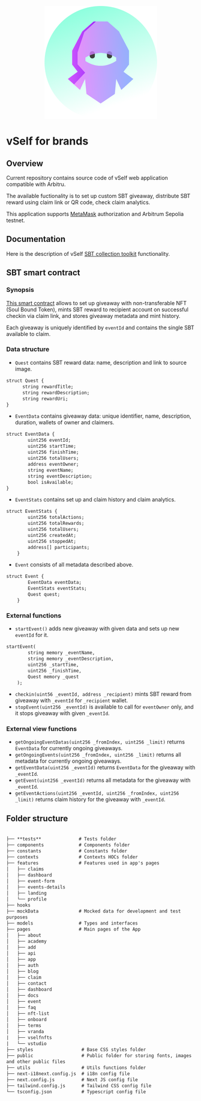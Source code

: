 <p align="center">
  <img src="brands.png" alt="Vself Ninja"/>
</p>


# vSelf for brands

## Overview 

Current repository contains source code of vSelf web application compatible with Arbitru.

The available fuctionality is to set up custom SBT giveaway, distribute SBT reward using claim link or QR code, check claim analytics.   

This application supports [MetaMask](https://metamask.io/) authorization and Arbitrum Sepolia testnet.


## Documentation

Here is the description of vSelf [SBT collection toolkit](https://vself-project.gitbook.io/vself-project-documentation/sbt-collection-toolkit) functionality.

## SBT smart contract

### Synopsis

[This smart contract](https://github.com/vself-project/vself-brands/blob/main/contracts/contracts/Events.sol) allows to set up giveaway with non-transferable NFT (Soul Bound Token), mints SBT reward to recipient account on successful checkin via claim link, and stores giveaway metadata and mint history. 

Each giveaway is uniquely identified by `eventId` and contains the single SBT available to claim.

### Data structure

- `Quest` contains SBT reward data: name, description and link to source image.

```
struct Quest {
      string rewardTitle;
      string rewardDescription;
      string rewardUri;
}
```

- `EventData` contains giveaway data: unique identifier, name, description, duration, wallets of owner and claimers.
```
struct EventData {
        uint256 eventId;
        uint256 startTime;
        uint256 finishTime;
        uint256 totalUsers;
        address eventOwner;
        string eventName;
        string eventDescription;
        bool isAvailable;
}
```

- `EventStats` contains set up and claim history and claim analytics.
```
struct EventStats {
        uint256 totalActions;
        uint256 totalRewards;
        uint256 totalUsers;
        uint256 createdAt;
        uint256 stoppedAt;
        address[] participants;
    }
```

- `Event` consists of all metadata described above.
```
struct Event {
        EventData eventData;
        EventStats eventStats;
        Quest quest;
    }
```
### External functions
- `startEvent()` adds new giveaway with given data and sets up new `eventId` for it.
```
startEvent(
        string memory _eventName,
        string memory _eventDescription,
        uint256 _startTime,
        uint256 _finishTime,
        Quest memory _quest
    );
```

- `checkin(uint56 _eventId, address _recipient)` mints SBT reward from giveaway with `_eventId` for `_recipient` wallet.
- `stopEvent(uint256 _eventId)` is available to call for `eventOwner` only, and it stops giveaway with given `_eventId`. 

### External view functions
- `getOngoingEventDatas(uint256 _fromIndex, uint256 _limit)` returns `EventData` for currently ongoing giveaways.
- `getOngoingEvents(uint256 _fromIndex, uint256 _limit)` returns all metadata for currently ongoing giveaways.
- `getEventData(uint256 _eventId)` returns `EventData` for the giveaway with `_eventId`.
- `getEvent(uint256 _eventId)` returns all metadata for the giveaway with `_eventId`.
- `getEventActions(uint256 _eventId, uint256 _fromIndex, uint256 _limit)` returns claim history for the giveaway with `_eventId`.

## Folder structure

```

├── **tests**              # Tests folder
├── components             # Components folder
├── constants              # Constants folder
├── contexts               # Contexts HOCs folder
├── features               # Features used in app's pages
│   ├── claims
│   ├── dashboard
│   ├── event-form
│   ├── events-details
│   ├── landing
│   └── profile
├── hooks
├── mockData               # Mocked data for development and test purposes
├── models                 # Types and interfaces
├── pages                  # Main pages of the App
│   ├── about
│   ├── academy
│   ├── add
│   ├── api
│   ├── app
│   ├── auth
│   ├── blog
│   ├── claim
│   ├── contact
│   ├── dashboard
│   ├── docs
│   ├── event
│   ├── faq
│   ├── nft-list
│   ├── onboard
│   ├── terms
│   ├── vranda
|   ├── vselfnfts
|   └── vstudio
├── styles                  # Base CSS styles folder
├── public                  # Public folder for storing fonts, images and other public files
├── utils                   # Utils functions folder
├── next-i18next.config.js  # i18n config file
├── next.config.js          # Next JS config file
├── tailwind.config.js      # Tailwind CSS config file
└── tsconfig.json           # Typescript config file
```
